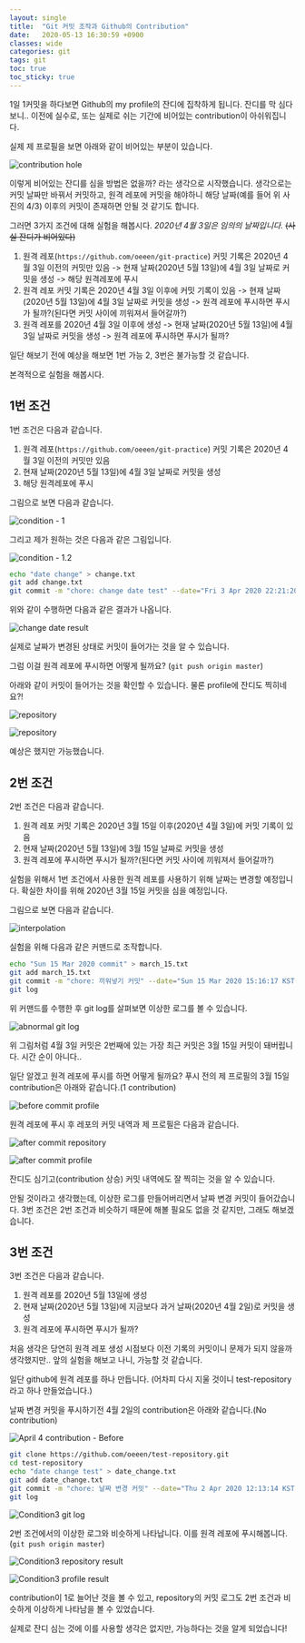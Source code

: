 ```yaml
---
layout: single
title:  "Git 커밋 조작과 Github의 Contribution"
date:   2020-05-13 16:30:59 +0900
classes: wide
categories: git
tags: git
toc: true
toc_sticky: true
---
```


1일 1커밋을 하다보면 Github의 my profile의 잔디에 집착하게 됩니다. 잔디를 막 심다보니.. 이전에 실수로, 또는 실제로 쉬는 기간에 비어있는 contribution이 아쉬워집니다.

실제 제 프로필을 보면 아래와 같이 비어있는 부분이 있습니다.

![contribution hole](/assets/img/github_contribution/contribution_hole.png)

이렇게 비어있는 잔디를 심을 방법은 없을까? 라는 생각으로 시작했습니다. 생각으로는 커밋 날짜만 바꿔서 커밋하고, 원격 레포에 커밋을 해야하니 해당 날짜(예를 들어 위 사진의 4/3) 이후의 커밋이 존재하면 안될 것 같기도 합니다.

그러면 3가지 조건에 대해 실험을 해봅시다. *2020년 4월 3일은 임의의 날짜입니다.* ~~(사실 잔디가 비어있다)~~

1. 원격 레포(`https://github.com/oeeen/git-practice`) 커밋 기록은 2020년 4월 3일 이전의 커밋만 있음 -> 현재 날짜(2020년 5월 13일)에 4월 3일 날짜로 커밋을 생성 -> 해당 원격레포에 푸시
2. 원격 레포 커밋 기록은 2020년 4월 3일 이후에 커밋 기록이 있음 -> 현재 날짜(2020년 5월 13일)에 4월 3일 날짜로 커밋을 생성 -> 원격 레포에 푸시하면 푸시가 될까?(된다면 커밋 사이에 끼워져서 들어갈까?)
3. 원격 레포를 2020년 4월 3일 이후에 생성 -> 현재 날짜(2020년 5월 13일)에 4월 3일 날짜로 커밋을 생성 -> 원격 레포에 푸시하면 푸시가 될까?

일단 해보기 전에 예상을 해보면 1번 가능 2, 3번은 불가능할 것 같습니다.

본격적으로 실험을 해봅시다.

## 1번 조건

1번 조건은 다음과 같습니다.

1. 원격 레포(`https://github.com/oeeen/git-practice`) 커밋 기록은 2020년 4월 3일 이전의 커밋만 있음
2. 현재 날짜(2020년 5월 13일)에 4월 3일 날짜로 커밋을 생성
3. 해당 원격레포에 푸시

그림으로 보면 다음과 같습니다.

![condition - 1](/assets/img/github_contribution/condition1.png)

그리고 제가 원하는 것은 다음과 같은 그림입니다.

![condition - 1.2](/assets/img/github_contribution/condition1-2.png)

```sh
echo "date change" > change.txt
git add change.txt
git commit -m "chore: change date test" --date="Fri 3 Apr 2020 22:21:20 KST"
```

위와 같이 수행하면 다음과 같은 결과가 나옵니다.

![change date result](/assets/img/github_contribution/change_date_result.png)

실제로 날짜가 변경된 상태로 커밋이 들어가는 것을 알 수 있습니다.

그럼 이걸 원격 레포에 푸시하면 어떻게 될까요? (`git push origin master`)

아래와 같이 커밋이 들어가는 것을 확인할 수 있습니다. 물론 profile에 잔디도 찍히네요?!

![repository](/assets/img/github_contribution/change_date_result_repository.png)

![repository](/assets/img/github_contribution/change_date_result_contribution.png)

예상은 했지만 가능했습니다.

## 2번 조건

2번 조건은 다음과 같습니다.

1. 원격 레포 커밋 기록은 2020년 3월 15일 이후(2020년 4월 3일)에 커밋 기록이 있음
2. 현재 날짜(2020년 5월 13일)에 3월 15일 날짜로 커밋을 생성
3. 원격 레포에 푸시하면 푸시가 될까?(된다면 커밋 사이에 끼워져서 들어갈까?)

실험을 위해서 1번 조건에서 사용한 원격 레포를 사용하기 위해 날짜는 변경할 예정입니다. 확실한 차이를 위해 2020년 3월 15일 커밋을 심을 예정입니다.

그림으로 보면 다음과 같습니다.

![interpolation](/assets/img/github_contribution/condition2.png)

실험을 위해 다음과 같은 커맨드로 조작합니다.

```sh
echo "Sun 15 Mar 2020 commit" > march_15.txt
git add march_15.txt
git commit -m "chore: 끼워넣기 커밋" --date="Sun 15 Mar 2020 15:16:17 KST"
git log
```

위 커맨드를 수행한 후 git log를 살펴보면 이상한 로그를 볼 수 있습니다.

![abnormal git log](/assets/img/github_contribution/abnormal_git_log.png)

위 그림처럼 4월 3일 커밋은 2번째에 있는 가장 최근 커밋은 3월 15일 커밋이 돼버립니다. 시간 순이 아니다..

일단 알겠고 원격 레포에 푸시를 하면 어떻게 될까요? 푸시 전의 제 프로필의 3월 15일 contribution은 아래와 같습니다.(1 contribution)

![before commit profile](/assets/img/github_contribution/condition2_before_profile.png)

원격 레포에 푸시 후 레포의 커밋 내역과 제 프로필은 다음과 같습니다.

![after commit repository](/assets/img/github_contribution/condition2_result_repository.png)

![after commit profile](/assets/img/github_contribution/condition2_after_profile.png)

잔디도 심기고(contribution 상승) 커밋 내역에도 잘 찍히는 것을 알 수 있습니다.

안될 것이라고 생각했는데, 이상한 로그를 만들어버리면서 날짜 변경 커밋이 들어갔습니다. 3번 조건은 2번 조건과 비슷하기 때문에 해볼 필요도 없을 것 같지만, 그래도 해보겠습니다.

## 3번 조건

3번 조건은 다음과 같습니다.

1. 원격 레포를 2020년 5월 13일에 생성
2. 현재 날짜(2020년 5월 13일)에 지금보다 과거 날짜(2020년 4월 2일)로 커밋을 생성
3. 원격 레포에 푸시하면 푸시가 될까?

처음 생각은 당연히 원격 레포 생성 시점보다 이전 기록의 커밋이니 문제가 되지 않을까 생각했지만.. 앞의 실험을 해보고 나니, 가능할 것 같습니다.

일단 github에 원격 레포를 하나 만듭니다. (어차피 다시 지울 것이니 test-repository라고 하나 만들었습니다.)

날짜 변경 커밋을 푸시하기전 4월 2일의 contribution은 아래와 같습니다.(No contribution)

![April 4 contribution - Before](/assets/img/github_contribution/april4_contribution_before.png)

```sh
git clone https://github.com/oeeen/test-repository.git
cd test-repository
echo "date change test" > date_change.txt
git add date_change.txt
git commit -m "chore: 날짜 변경 커밋" --date="Thu 2 Apr 2020 12:13:14 KST"
git log
```

![Condition3 git log](/assets/img/github_contribution/condition3_result_log.png)

2번 조건에서의 이상한 로그와 비슷하게 나타납니다. 이를 원격 레포에 푸시해봅니다.(`git push origin master`)

![Condition3 repository result](/assets/img/github_contribution/condition3_result_repository.png)

![Condition3 profile result](/assets/img/github_contribution/condition3_result_profile.png)

contribution이 1로 늘어난 것을 볼 수 있고, repository의 커밋 로그도 2번 조건과 비슷하게 이상하게 나타남을 볼 수 있었습니다.

실제로 잔디 심는 것에 이를 사용할 생각은 없지만, 가능하다는 것을 알게 되었습니다!
